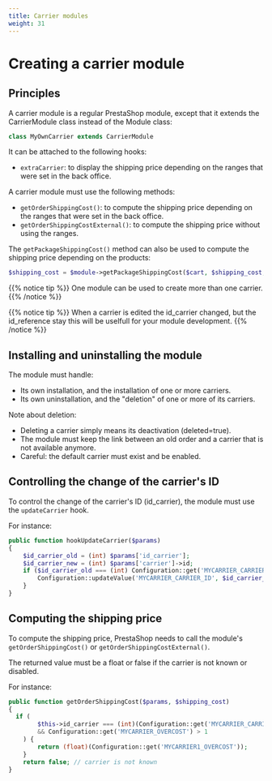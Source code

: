 ```yaml
---
title: Carrier modules
weight: 31
---
```


# Creating a carrier module

## Principles

A carrier module is a regular PrestaShop module, except that it extends the CarrierModule class instead of the Module class:

```php
class MyOwnCarrier extends CarrierModule
```

It can be attached to the following hooks:

* `extraCarrier`: to display the shipping price depending on the ranges that were set in the back office.

A carrier module must use the following methods:

* `getOrderShippingCost()`: to compute the shipping price depending on the ranges that were set in the back office.
* `getOrderShippingCostExternal()`: to compute the shipping price without using the ranges.

The `getPackageShippingCost()` method can also be used to compute the shipping price depending on the products:

```php
$shipping_cost = $module->getPackageShippingCost($cart, $shipping_cost, $products);
```

{{% notice tip %}}
One module can be used to create more than one carrier.
{{% /notice %}}

{{% notice tip %}}
When a carrier is edited the id_carrier changed, but the id_reference stay this will be uselfull for your module development.
{{% /notice %}}

## Installing and uninstalling the module

The module must handle:

* Its own installation, and the installation of one or more carriers.
* Its own uninstallation, and the "deletion" of one or more of its carriers.

Note about deletion:

* Deleting a carrier simply means its deactivation (deleted=true).
* The module must keep the link between an old order and a carrier that is not available anymore.
* Careful: the default carrier must exist and be enabled.

## Controlling the change of the carrier's ID

To control the change of the carrier's ID (id_carrier), the module must use the `updateCarrier` hook.

For instance:

```php
public function hookUpdateCarrier($params)
{
    $id_carrier_old = (int) $params['id_carrier'];
    $id_carrier_new = (int) $params['carrier']->id;
    if ($id_carrier_old === (int) Configuration::get('MYCARRIER_CARRIER_ID')) {
        Configuration::updateValue('MYCARRIER_CARRIER_ID', $id_carrier_new);
    }
}
```

## Computing the shipping price

To compute the shipping price, PrestaShop needs to call the module's `getOrderShippingCost()` or `getOrderShippingCostExternal()`.

The returned value must be a float or false if the carrier is not known or disabled.

For instance:

```php
public function getOrderShippingCost($params, $shipping_cost)
{
  if (
        $this->id_carrier === (int)(Configuration::get('MYCARRIER_CARRIER_ID'))
        && Configuration::get('MYCARRIER_OVERCOST') > 1
    ) {
        return (float)(Configuration::get('MYCARRIER1_OVERCOST'));
    }
    return false; // carrier is not known
}
```
